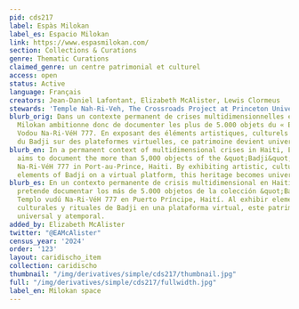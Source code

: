 ```yaml
---
pid: cds217
label: Espàs Milokan
label_es: Espacio Milokan
link: https://www.espasmilokan.com/
section: Collections & Curations
genre: Thematic Curations
claimed_genre: un centre patrimonial et culturel
access: open
status: Active
language: Français
creators: Jean-Daniel Lafontant, Elizabeth McAlister, Lewis Clormeus
stewards: 'Temple Nah-Ri-Veh, The Crossroads Project at Princeton University '
blurb_orig: Dans un contexte permanent de crises multidimensionnelles en Haïti, Espàs
  Milokan ambitionne donc de documenter les plus de 5.000 objets du « Badji » Temple
  Vodou Na-Ri-VéH 777. En exposant des éléments artistiques, culturels et rituels
  du Badji sur des plateformes virtuelles, ce patrimoine devient universel et intemporel.
blurb_en: In a permanent context of multidimensional crises in Haiti, Espàs Milokan
  aims to document the more than 5,000 objects of the &quot;Badji&quot; Vodou Temple
  Na-Ri-VéH 777 in Port-au-Prince, Haiti. By exhibiting artistic, cultural and ritual
  elements of Badji on a virtual platform, this heritage becomes universal and timeless.
blurb_es: En un contexto permanente de crisis multidimensional en Haití, Espàs Milokan
  pretende documentar los más de 5.000 objetos de la colección &quot;Badji&quot;.
  Templo vudú Na-Ri-VéH 777 en Puerto Príncipe, Haití. Al exhibir elementos artísticos,
  culturales y rituales de Badji en una plataforma virtual, este patrimonio se vuelve
  universal y atemporal.
added_by: Elizabeth McAlister
twitter: "@EAMcAlister"
census_year: '2024'
order: '123'
layout: caridischo_item
collection: caridischo
thumbnail: "/img/derivatives/simple/cds217/thumbnail.jpg"
full: "/img/derivatives/simple/cds217/fullwidth.jpg"
label_en: Milokan space
---
```

